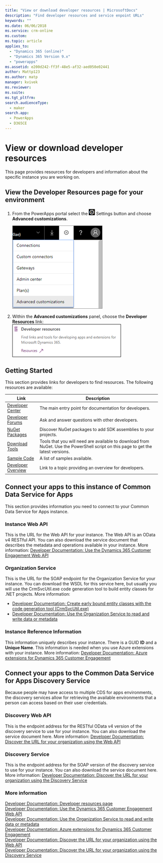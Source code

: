 ```yaml
---
title: "View or download developer resources | MicrosoftDocs"
description: "Find developer resources and service enpoint URLs"
keywords: ""
ms.date: 06/06/2018
ms.service: crm-online
ms.custom: 
ms.topic: article
applies_to: 
  - "Dynamics 365 (online)"
  - "Dynamics 365 Version 9.x"
  - "powerapps"
ms.assetid: e200d242-ff3f-48e5-af32-aed050e02441
author: Mattp123
ms.author: matp
manager: kvivek
ms.reviewer: 
ms.suite: 
ms.tgt_pltfrm: 
search.audienceType: 
  - maker
search.app: 
  - PowerApps
  - D365CE
---
```

<!-- TODO: The Developer Resources page have to be updated to match this page -->

# View or download developer resources

This page provides resources for developers and information about the specific instance you are working on. 

## View the Developer Resources page for your environment

1. From the PowerApps portal select the ![Settings Button](../../administrator/media/settings-button-nav-bar.png) Settings button and choose **Advanced customizations**.

    ![Advanced Customizations](media/advanced-customizations-menu.png)

1. Within the **Advanced customizations** panel, choose the **Developer Resources** link:<br />![Developer Resources Link](media/developer-resources-link.png)

## Getting Started 

This section provides links for developers to find resources. The following resources are available:


|Link |Description|
|---------|---------|
|[Developer Center](https://go.microsoft.com/fwlink/?LinkId=551006)|The main entry point for documentation for developers.|
|[Developer Forums](https://go.microsoft.com/fwlink/?LinkId=550993)|Ask and answer questions with other developers.|
|[NuGet Packages](https://go.microsoft.com/fwlink/?LinkId=550994)|Discover NuGet packages to add SDK assemblies to your projects.|
|[Download Tools](https://go.microsoft.com/fwlink/?LinkID=512122)|Tools that you will need are available to download from NuGet. Use the PowerShell script on this page to get the latest versions.|
|[Sample Code](https://go.microsoft.com/fwlink/?LinkId=553007)|A list of samples available.|
|[Developer Overview](https://go.microsoft.com/fwlink/?LinkId=550995)|Link to a topic providing an overview for developers.|

<!-- TODO update 512122 to go to https://docs.microsoft.com/dynamics365/customer-engagement/developer/download-tools-nuget -->


## Connect your apps to this instance of Common Data Service for Apps

This section provides information you need to connect to your Common Data Service for Apps instance.

### Instance Web API

This is the URL for the Web API for your instance. The Web API is an OData v4 RESTful API. You can also download the service document that describes the metadata and operations available in your instance. More information: [Developer Documentation: Use the Dynamics 365 Customer Engagement Web API](/dynamics365/customer-engagement/developer/use-microsoft-dynamics-365-web-api)

### Organization Service

This is the URL for the SOAP endpoint for the Organization Service for your instance.
You can download the WSDL for this service here, but usually you will use the CrmSvcUtil.exe code generation tool to build entity classes for .NET projects. More information: 
- [Developer Documentation: Create early bound entity classes with the code generation tool (CrmSvcUtil.exe)](/dynamics365/customer-engagement/developer/org-service/create-early-bound-entity-classes-code-generation-tool)
- [Developer Documentation: Use the Organization Service to read and write data or metadata](/dynamics365/customer-engagement/developer/org-service/use-organization-service-read-write-data-metadata)

### Instance Reference Information

This information uniquely describes your instance. There is a GUID **ID** and a **Unique Name**.
This information is needed when you use Azure extensions with your instance.
More information: [Developer Documentation: Azure extensions for Dynamics 365 Customer Engagement](/dynamics365/customer-engagement/developer/azure-extensions)

## Connect your apps to the Common Data Service for Apps Discovery Service

Because people may have access to multiple CDS for apps environments, the discovery services allow for retrieving the available environments that a person can access based on their user credentials.

### Discovery Web API

This is the endpoint address for the RESTful OData v4 version of the discovery service to use for your instance. You can also download the service document here.
More information: [Developer Documentation: Discover the URL for your organization using the Web API](/dynamics365/customer-engagement/developer/webapi/discover-url-organization-web-api)


### Discovery Service

This is the endpoint address for the SOAP version of the discovery service to use for your instance. You can also download the service document here.
More information: [Developer Documentation: Discover the URL for your organization using the Discovery Service](/dynamics365/customer-engagement/developer/org-service/discover-url-organization-organization-service)
  
### More information

[Developer Documentation: Developer resources page](/dynamics365/customer-engagement/developer/developer-resources-page)<br />
[Developer Documentation: Use the Dynamics 365 Customer Engagement Web API](/dynamics365/customer-engagement/developer/use-microsoft-dynamics-365-web-api)<br />
[Developer Documentation: Use the Organization Service to read and write data or metadata](/dynamics365/customer-engagement/developer/org-service/use-organization-service-read-write-data-metadata)<br />
[Developer Documentation: Azure extensions for Dynamics 365 Customer Engagement](/dynamics365/customer-engagement/developer/azure-extensions)<br />
[Developer Documentation: Discover the URL for your organization using the Web API](/dynamics365/customer-engagement/developer/webapi/discover-url-organization-web-api)<br />
[Developer Documentation: Discover the URL for your organization using the Discovery Service](/dynamics365/customer-engagement/developer/org-service/discover-url-organization-organization-service)
  

